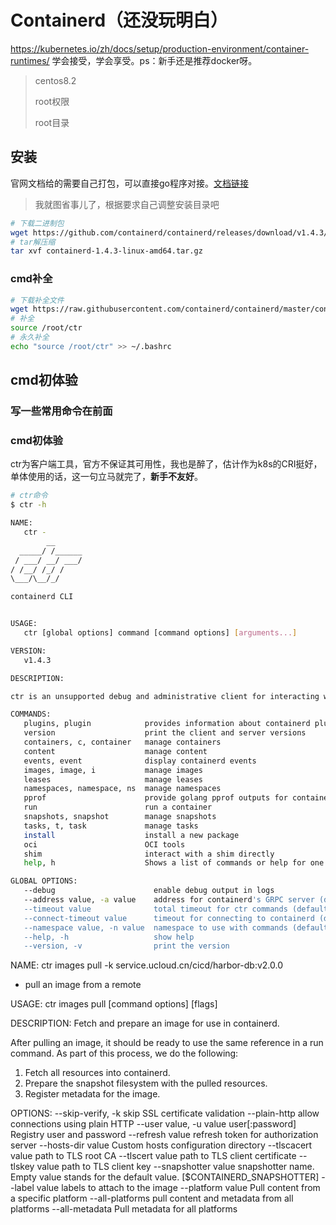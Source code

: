 # Containerd（还没玩明白）
https://kubernetes.io/zh/docs/setup/production-environment/container-runtimes/
学会接受，学会享受。ps：新手还是推荐docker呀。

> centos8.2 
> 
> root权限
> 
> root目录


## 安装

官网文档给的需要自己打包，可以直接go程序对接。[文档链接](https://containerd.io/docs/getting-started/)

> 我就图省事儿了，根据要求自己调整安装目录吧

```bash
# 下载二进制包
wget https://github.com/containerd/containerd/releases/download/v1.4.3/containerd-1.4.3-linux-amd64.tar.gz
# tar解压缩
tar xvf containerd-1.4.3-linux-amd64.tar.gz
```

### cmd补全

```bash
# 下载补全文件
wget https://raw.githubusercontent.com/containerd/containerd/master/contrib/autocomplete/ctr
# 补全
source /root/ctr
# 永久补全
echo "source /root/ctr" >> ~/.bashrc
```
## cmd初体验

### 写一些常用命令在前面



### cmd初体验

ctr为客户端工具，官方不保证其可用性，我也是醉了，估计作为k8s的CRI挺好，单体使用的话，这一句立马就完了，**新手不友好**。

```bash
# ctr命令
$ ctr -h
```

```bash
NAME:
   ctr - 
        __
  _____/ /______
 / ___/ __/ ___/
/ /__/ /_/ /
\___/\__/_/

containerd CLI


USAGE:
   ctr [global options] command [command options] [arguments...]

VERSION:
   v1.4.3

DESCRIPTION:

ctr is an unsupported debug and administrative client for interacting with the containerd daemon. Because it is unsupported, the commands,options, and operations are not guaranteed to be backward compatible or stable from release to release of the containerd project.

COMMANDS:
   plugins, plugin            provides information about containerd plugins
   version                    print the client and server versions
   containers, c, container   manage containers
   content                    manage content
   events, event              display containerd events
   images, image, i           manage images
   leases                     manage leases
   namespaces, namespace, ns  manage namespaces
   pprof                      provide golang pprof outputs for containerd
   run                        run a container
   snapshots, snapshot        manage snapshots
   tasks, t, task             manage tasks
   install                    install a new package
   oci                        OCI tools
   shim                       interact with a shim directly
   help, h                    Shows a list of commands or help for one command

GLOBAL OPTIONS:
   --debug                      enable debug output in logs
   --address value, -a value    address for containerd's GRPC server (default: "/run/containerd/containerd.sock") [$CONTAINERD_ADDRESS]
   --timeout value              total timeout for ctr commands (default: 0s)
   --connect-timeout value      timeout for connecting to containerd (default: 0s)
   --namespace value, -n value  namespace to use with commands (default: "default") [$CONTAINERD_NAMESPACE]
   --help, -h                   show help
   --version, -v                print the version
```
NAME:
   ctr images pull -k service.ucloud.cn/cicd/harbor-db:v2.0.0 
   
   - pull an image from a remote

USAGE:
   ctr images pull [command options] [flags] <ref>

DESCRIPTION:
   Fetch and prepare an image for use in containerd.

After pulling an image, it should be ready to use the same reference in a run command. As part of this process, we do the following:

1. Fetch all resources into containerd.
2. Prepare the snapshot filesystem with the pulled resources.
3. Register metadata for the image.


OPTIONS:
   --skip-verify, -k       skip SSL certificate validation
   --plain-http            allow connections using plain HTTP
   --user value, -u value  user[:password] Registry user and password
   --refresh value         refresh token for authorization server
   --hosts-dir value       Custom hosts configuration directory
   --tlscacert value       path to TLS root CA
   --tlscert value         path to TLS client certificate
   --tlskey value          path to TLS client key
   --snapshotter value     snapshotter name. Empty value stands for the default value. [$CONTAINERD_SNAPSHOTTER]
   --label value           labels to attach to the image
   --platform value        Pull content from a specific platform
   --all-platforms         pull content and metadata from all platforms
   --all-metadata          Pull metadata for all platforms

